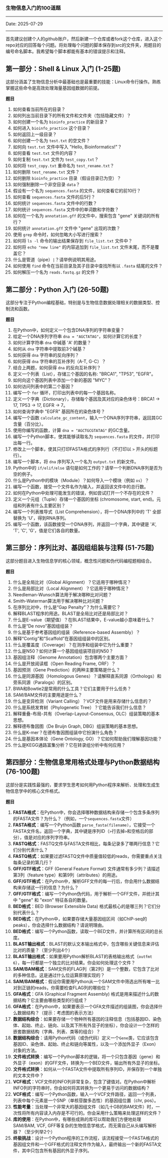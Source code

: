 ### 生物信息入门的100道题
---

Date: 2025-07-29

---





首先建议创建个人的github账户，然后新建一个仓库或者fork这个仓库，进入这个repo对应的回答每个问题。将处理每个问题的脚本保存到src的文件夹，用题目的编号命名脚本。我希望每个脚本都能有基本的错误提示和注释。

## 第一部分：Shell & Linux 入门 (1-25题)

这部分涵盖了生物信息分析中最基础也是最重要的技能：Linux命令行操作。熟练掌握这些命令是高效处理海量基因组数据的前提。

**题目**

1. 如何查看当前所在的目录？
2. 如何列出当前目录下的所有文件和文件夹（包括隐藏文件）？
3. 如何创建一个名为 `bioinfo_practice` 的新目录？
4. 如何进入 `bioinfo_practice` 这个目录？
5. 如何返回上一级目录？
6. 如何创建一个名为 `test.txt` 的空文件？
7. 如何向 `test.txt` 文件中写入 "Hello, Bioinformatics!"？
8. 如何查看 `test.txt` 文件的内容？
9. 如何复制 `test.txt` 文件为 `test_copy.txt`？
10. 如何将 `test_copy.txt` 重命名为 `test_rename.txt`？
11. 如何删除 `test_rename.txt` 文件？
12. 如何删除 `bioinfo_practice` 目录（假设目录已为空）？
13. 如何强制删除一个非空目录 `data`？
14. 假设有一个名为 `sequences.fasta` 的文件，如何查看它的前10行？
15. 如何查看 `sequences.fasta` 文件的后5行？
16. 如何统计 `sequences.fasta` 文件中的行数？
17. 如何统计 `sequences.fasta` 文件中的单词数和字符数？
18. 如何在一个名为 `annotation.gff` 的文件中，搜索包含 "gene" 关键词的所有行？
19. 如何统计 `annotation.gff` 文件中 "gene" 出现的次数？
20. 使用 `grep` 命令时，如何忽略大小写进行搜索？
21. 如何将 `ls -l` 命令的输出结果保存到 `file_list.txt` 文件中？
22. 如何将 `echo "new line"` 的内容追加到 `file_list.txt` 文件末尾，而不是覆盖它？
23. 什么是管道（pipe）`|`？请举例说明其用途。
24. 如何使用 `find` 命令在当前目录及其子目录中查找所有以 `.fasta` 结尾的文件？
25. 如何解压一个名为 `reads.fastq.gz` 的文件？

## 第二部分：Python 入门 (26-50题)

这部分专注于Python编程基础，特别是与生物信息数据处理相关的数据类型、控制流和函数。

**题目**

1. 在Python中，如何定义一个包含DNA序列的字符串变量？
2. 给定一个DNA序列字符串 `dna = "AGCTATAG"`，如何计算它的长度？
3. 如何计算字符串 `dna` 中碱基 'A' 的数量？
4. 如何从 `dna` 字符串中提取前3个碱基？
5. 如何获得 `dna` 字符串的反向序列？
6. 如何获得 `dna` 字符串的互补序列（A-T, G-C）？
7. 结合上两题，如何获得 `dna` 的反向互补序列？
8. 定义一个列表（List），存储三个基因的名称: "BRCA1", "TP53", "EGFR"。
9. 如何向这个基因列表中添加一个新的基因 "MYC"？
10. 如何访问列表中的第二个基因？
11. 编写一个 `for` 循环，打印出列表中的每一个基因名称。
12. 定义一个字典（Dictionary），存储每个基因及其对应的染色体号：BRCA1 -> 17, TP53 -> 17, EGFR -> 7。
13. 如何查询字典中 "EGFR" 基因所在的染色体号？
14. 编写一个函数 `calculate_gc_content`，输入一个DNA序列字符串，返回其GC含量（百分比）。
15. 使用你编写的函数，计算 `dna = "AGCTGCGTATAG"` 的GC含量。
16. 编写一个Python脚本，使其能够读取名为 `sequences.fasta` 的文件，并打印出每一行。
17. 修改上一个脚本，使其只打印FASTA格式的序列行（不打印以 `>` 开头的标题行）。
18. 编写一个脚本，将 `dna` 序列写入一个名为 `output.txt` 的新文件。
19. Python中的 `if/elif/else` 语句是如何工作的？请举一个判断DNA序列是否为空的例子。
20. 什么是Python中的模块（Module）？如何导入一个模块（例如 `os`）？
21. 编写一个函数，接受一个文件名作为输入，并返回该文件中的总行数。
22. 如何在Python中处理可能发生的错误，例如尝试打开一个不存在的文件？
23. 定义一个元组（Tuple）存储一个基因的坐标 (chromosome, start, end)。元组和列表有什么主要区别？
24. 编写一个列表推导式（List Comprehension），将一个DNA序列中的 'T' 全部替换为 'U'，得到RNA序列。
25. 编写一个函数，该函数接受一个DNA序列，并返回一个字典，其中键是 'A', 'T', 'C', 'G'，值是它们各自的数量。

## 第三部分：序列比对、基因组组装与注释 (51-75题)

这部分题目进入生物信息学的核心领域，概念性问题和伪代码编程题相结合。

**题目**

1. 什么是全局比对（Global Alignment）？它适用于哪种情况？
2. 什么是局部比对（Local Alignment）？它适用于哪种情况？
3. Needleman-Wunsch算法用于解决哪种比对问题？
4. Smith-Waterman算法用于解决哪种比对问题？
5. 在序列比对中，什么是“Gap Penalty”？为什么需要它？
6. 解释BLAST程序的用途。BLAST是全局比对还是局部比对？
7. 什么是E-value（期望值）？在BLAST结果中，E-value越小意味着什么？
8. 什么是“De novo”基因组组装？
9. 什么是基于参考基因组的组装（Reference-based Assembly）？
10. 解释“Contig”和“Scaffold”在基因组组装中的区别。
11. 什么是覆盖度（Coverage）？在测序和组装中它为什么重要？
12. 什么是N50？如何计算一个基因组组装项目的N50？
13. 基因组注释（Genome Annotation）包含哪两个主要方面？
14. 什么是开放阅读框（Open Reading Frame, ORF）？
15. 基因预测（Gene Prediction）的两种主要策略是什么？
16. 什么是同源基因（Homologous Genes）？请解释直系同源（Orthologs）和旁系同源（Paralogs）的区别。
17. BWA和Bowtie2是常用的什么工具？它们主要用于什么任务？
18. SAM/BAM文件的主要用途是什么？
19. 什么是变异检测（Variant Calling）？VCF文件是用来存储什么信息的？
20. 什么是系统发育树（Phylogenetic Tree）？它能告诉我们什么信息？
21. 解释重叠-布局-共有（Overlap-Layout-Consensus, OLC）组装策略的基本思想。
22. 解释德布鲁因图（De Bruijn Graph, DBG）组装策略的基本思想。
23. 什么是K-mer？在德布鲁因图组装中它扮演什么角色？
24. 什么是基因本体论（Gene Ontology, GO）？它如何帮助我们理解基因功能？
25. 什么是KEGG通路富集分析？它在转录组分析中有何应用？

## 第四部分：生物信息常用格式处理与Python数据结构 (76-100题)

这部分是实践性最强的，要求学生思考如何用Python程序来解析、处理和生成生物信息学中的核心文件格式。

**题目**

1. **FASTA格式**：在Python中，你会选择哪种数据结构来存储一个包含多条序列的FASTA文件？为什么？（例如，一个`sequences.fasta`文件）
2. **FASTA格式**：编写一个Python函数 `parse_fasta(filename)`，它接受一个FASTA文件名，返回一个字典，其中键是序列ID（`>`行去掉`>`和空格后的部分），值是对应的序列字符串。
3. **FASTQ格式**：FASTQ文件与FASTA文件相比，每条记录多了哪两行信息？它们分别代表什么？
4. **FASTQ格式**：如果要过滤FASTQ文件中质量值较低的reads，你需要重点关注每条记录的第几行？
5. **GFF/GTF格式**：GFF (General Feature Format) 文件通常有多少列？请描述第3列（feature type）和第9列（attributes）的用途。
6. **GFF/GTF格式**：在Python中，解析GFF文件的每一行后，你会用什么数据结构来存储这一行的信息？为什么？
7. **GFF/GTF格式**：编写一个Python伪代码，用于解析一个GFF文件，并统计其中 "gene" 和 "exon" 特征各自的数量。
8. **BED格式**：BED (Browser Extensible Data) 格式最核心的是哪三列？它们分别代表什么？
9. **BED格式**：在Python中，如果要存储大量基因组区间（如ChIP-seq的peaks），你会选择什么数据结构？请说明理由。
10. **BED格式**：编写一个Python函数，读取一个BED文件，并计算所有区间的总长度。
11. **BLAST输出格式**：BLAST的默认文本输出格式中，包含哪些关键信息来评估比对的质量？（至少列出4个）
12. **BLAST输出格式**：如果要用Python解析BLAST的表格输出格式（`outfmt 6`），每一行都是一个独立的比对结果。你会如何处理这个文件？
13. **SAM/BAM格式**：SAM文件的FLAG列（第2列）是一个整数，它包含了比对的多种信息。这是通过什么位运算原理实现的？
14. **SAM/BAM格式**：假设你需要用Python从一个SAM文件中筛选出所有唯一比对到正链的reads，你需要检查FLAG列的哪些位？
15. **GFA格式**：GFA (Graphical Fragment Assembly) 格式是用来描述什么的数据结构？它主要由哪些类型的行组成？
16. **GFA格式**：在Python中，如果要表示一个GFA文件描述的组装图，你会选择什么数据结构？（提示：考虑图的表示方法）
17. **数据结构综合**：如果要存储一个物种所有基因的注释信息（包括基因ID、染色体、起始、终止、链向、以及其下所有外显子的坐标），你会设计一个怎样的嵌套数据结构（字典、列表、类等的组合）？
18. **数据结构综合**：请用Python代码（或伪代码）定义一个`Gene`类，它应该包含基因ID、染色体、起始、终止和链向等属性，以及一个添加外显子（Exon）对象的方法。
19. **文件格式转换**：编写一个Python脚本的逻辑，将一个只包含基因（gene）和外显子（exon）的GFF文件，转换为一个BED文件，输出所有外显子的坐标。
20. **文件格式转换**：如何从一个FASTA文件中提取所有序列ID，并保存到一个单独的文本文件中？
21. **VCF格式**：VCF文件的INFO列非常复杂，包含了键值对。在Python中解析INFO列的字符串时，你会如何将其转换为一个更易于访问的数据结构？
22. **VCF格式**：编写一个Python函数，输入一个VCF文件路径，返回一个列表，列表中每个元素是一个SNP（单核苷酸多态性）的基因组位置（chr, pos）。
23. **性能考量**：当处理一个非常大的基因组文件（如几十GB的BAM文件）时，一次性将所有内容读入内存是不可行的。你会采用什么策略来处理这样的文件？
24. **库的使用**：在Python中，有哪些成熟的库可以帮助我们方便地处理SAM/BAM, VCF, GFF等复杂的生物信息学格式，而无需自己从头编写解析器？（至少列举2个）
25. **终极挑战**：设计一个Python程序的工作流程，该流程接受一个FASTA格式的基因组文件和一个GFF格式的注释文件作为输入，最终输出一个新的FASTA文件，其中只包含所有基因的外显子序列。
